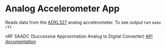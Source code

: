 Analog Accelerometer App
========================

Reads data from the [ADXL327](http://www.analog.com/media/en/technical-documentation/data-sheets/ADXL327.pdf)
analog accelerometer. To see output run `make rtt`

nRF SAADC (Successive Approximation Analog to Digital Converter) [API documentation]( https://infocenter.nordicsemi.com/index.jsp?topic=%2Fcom.nordic.infocenter.sdk5.v15.1.0%2Fgroup__nrfx__saadc.html)

